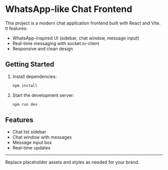 # WhatsApp-like Chat Frontend

This project is a modern chat application frontend built with React and Vite. It features:
- WhatsApp-inspired UI (sidebar, chat window, message input)
- Real-time messaging with socket.io-client
- Responsive and clean design

## Getting Started

1. Install dependencies:
   ```sh
   npm install
   ```
2. Start the development server:
   ```sh
   npm run dev
   ```

## Features
- Chat list sidebar
- Chat window with messages
- Message input box
- Real-time updates

---
Replace placeholder assets and styles as needed for your brand.
